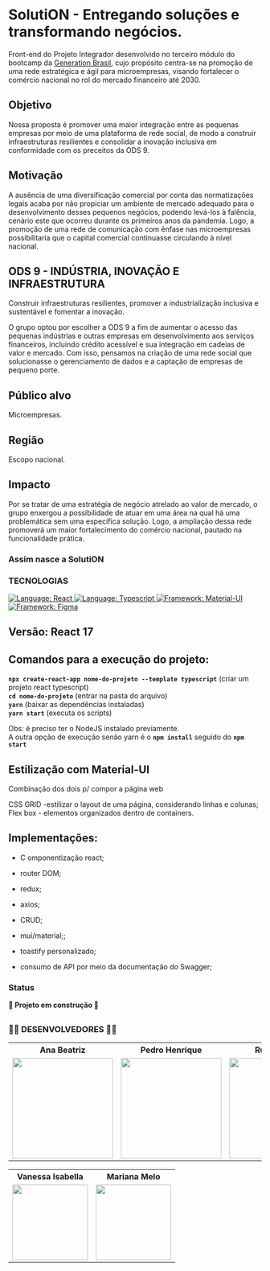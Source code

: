 # SolutiON - Entregando soluções e transformando negócios.

Front-end do Projeto Integrador desenvolvido no terceiro módulo do bootcamp da [Generation Brasil](https://brazil.generation.org/ ), cujo propósito centra-se na promoção de uma rede estratégica e ágil para microempresas, visando fortalecer o comércio nacional no rol do mercado financeiro até 2030. 
<br>

## Objetivo

Nossa proposta é promover uma maior integração entre as pequenas empresas por meio de uma plataforma de rede social, de modo a construir infraestruturas resilientes e consolidar a inovação inclusiva em conformidade com os preceitos da ODS 9. 

## Motivação
A ausência de uma diversificação comercial por conta das normatizações legais acaba por não propiciar um ambiente de mercado adequado para o desenvolvimento desses pequenos negócios, podendo levá-los à falência, cenário este que ocorreu durante os primeiros anos da pandemia. Logo, a promoção de uma rede de comunicação com ênfase nas microempresas possibilitaria que o capital comercial continuasse circulando à nível nacional.

## ODS 9 - INDÚSTRIA, INOVAÇÃO E INFRAESTRUTURA
Construir infraestruturas resilientes, promover a industrialização inclusiva e sustentável e fomentar a inovação.

O grupo optou por escolher a ODS 9 a fim de aumentar o acesso das pequenas indústrias e outras empresas em desenvolvimento aos serviços financeiros, incluindo crédito acessível e sua integração em cadeias de valor e mercado. Com isso, pensamos na criação de uma rede social que solucionasse o gerenciamento de dados e a captação de empresas de pequeno porte. 

<!-- ## Problemática
Falta de acesso à uma rede de comunicação ágil por parte das pequenas empresas para sustentarem seus respectivos negócios.

## Solução
Promover uma maior integração das pequenas empresas por meio de uma plataforma de rede social, de modo a construir infraestruturas resilientes e fortalecer a inovação inclusiva, em conformidade com os preceitos da ODS 9.  -->

## Público alvo
Microempresas.

## Região
Escopo nacional.

## Impacto 
Por se tratar de uma estratégia de negócio atrelado ao valor de mercado, o grupo enxergou a possibilidade de atuar em uma área na qual há uma problemática sem uma específica solução. Logo, a ampliação dessa rede promoverá um maior fortalecimento do comércio nacional, pautado na funcionalidade prática.
<br>

<h3>Assim nasce a SolutiON</h3>

### TECNOLOGIAS

<a href="#">
		<img src="https://img.shields.io/static/v1?label=Biblioteca&message=React&color=green&style=for-the-badge&logo=Ghost"  alt="Language: React">
	</a>
	<a href="#">
        <img src="https://img.shields.io/static/v1?label=Language&message=Typescript&color=blue&style=for-the-badge&logo=Typescript" alt="Language: Typescript">
    </a>
    <a href="#">
		<img src="https://img.shields.io/static/v1?label=Framework&message=Material-UI&color=green&style=for-the-badge&logo=Ghost"  alt="Framework: Material-UI">
	</a>
  <a href="#">
		<img src="https://img.shields.io/static/v1?label=&message=Figma&color=green&style=for-the-badge&logo=Ghost"  alt="Framework: Figma">
	</a>

## Versão: React 17

## Comandos para a execução do projeto:

****`npx create-react-app nome-do-projeto --template typescript`**** (criar um projeto react typescript) <br>
****`cd nome-do-projeto`**** (entrar na pasta do arquivo) <br>
****`yarn`**** (baixar as dependências instaladas) <br>
****`yarn start`**** (executa os scripts) <br>

Obs: é preciso ter o NodeJS instalado previamente. <br>
A outra opção de execução senão yarn é o ****`npm install`**** seguido do ****`npm start`****

## Estilização com Material-UI

Combinação dos dois p/ compor a página web

CSS GRID -estilizar o layout de uma página, considerando linhas e colunas; <br>
Flex box - elementos organizados dentro de containers.


## Implementações:
<ul>
	<li>C	omponentização react;</li>
</ul>
<ul>
	<li>router DOM;</li>
</ul>
<ul>
	<li>redux;</li>
</ul>
<ul>
	<li>axios;</li>
</ul>
<ul>
	<li>CRUD;</li>
</ul>
<ul>
	<li>mui/material;;</li>
</ul>
<ul>
	<li>toastify personalizado;</li>
</ul>
<ul>
	<li>consumo de API por meio da documentação do Swagger;</li>
</ul>



### Status

**:construction: Projeto em construção :construction:**

##

### **👩‍💻 DESENVOLVEDORES 👨‍💻**

<div align=center>

<table style="width:100%">
  <tr align=center>
    <th><strong>Ana Beatriz</strong></th>
    <th><strong>Pedro Henrique</strong></th>
    <th><strong>Rurie Miguel</strong></th>
    <th><strong>Vinicius Lopes</strong></th>
    <th><strong>Thais Cristina</strong></th>
  </tr>
  <tr align=center>
    <td>
      <a href="https://github.com/anabiax">
        <img width="200" src="https://user-images.githubusercontent.com/105940878/189456622-d324ebd3-c32e-4827-bf65-e908c4920863.jpg">
      </a>
    </td>
    <td>
      <a href="https://github.com/Pddro1">
        <img width="200" src="https://user-images.githubusercontent.com/104800947/196010663-ac214153-211e-4e9d-acb0-d84a165e8286.png">
      </a>
    </td>
    <td>
      <a href="https://github.com/ruriemiguel">
        <img width="200" src="https://user-images.githubusercontent.com/105940878/189456628-23da22f4-aa70-4378-9de5-92886e75b234.png">
      </a>
    </td>
    <td>
      <a href="https://github.com/viniciuslopes98">
        <img width="200" src="https://user-images.githubusercontent.com/105940878/195605107-2d703ee0-666d-47f3-af08-4ae89ec679ae.png">
      </a>
    </td>
      <td>
      <a href="https://github.com/thaismelim">
        <img width="200" src="https://user-images.githubusercontent.com/105940878/189456630-b73a1270-314d-472e-92a4-79cf49e1a543.jpg">
      </a>
    </td>
  </tr>
</table>
</div>


<div align=center>

<table style="width:100%">
  <tr align=center>
    <th><strong>Vanessa Isabella</strong></th>
    <th><strong>Mariana Melo</strong></th>
    </tr>
  <tr align=center>
    <td>
      <a href="https://github.com/VanessaIsabella">
        <img width="150" src="https://user-images.githubusercontent.com/105940878/189459694-f6811d37-e300-44e1-b10c-df1a1405f3e1.jpg">
      </a>
    </td>
    <td>
      <a href="https://github.com/Marianadsm">
        <img width="150" src="https://user-images.githubusercontent.com/105940878/189456624-db76a5c8-ab11-404f-a4f9-3e0e1ecc91a1.jpg">
      </a>
    </td>
   </tr>
</table>
</div>

